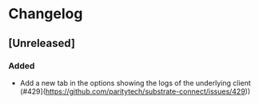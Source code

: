 # Changelog

## [Unreleased]

### Added

- Add a new tab in the options showing the logs of the underlying client (#429](https://github.com/paritytech/substrate-connect/issues/429))
